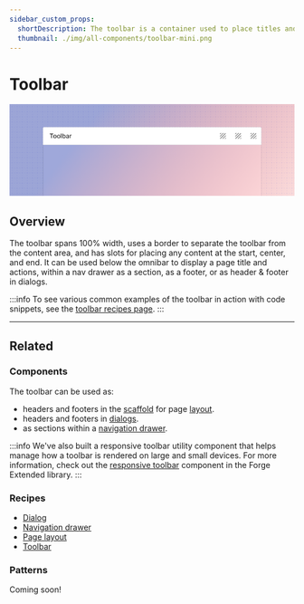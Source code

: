```yaml
---
sidebar_custom_props:
  shortDescription: The toolbar is a container used to place titles and actions and align them with consistent spacing and positioning.
  thumbnail: ./img/all-components/toolbar-mini.png
---
```


# Toolbar

<ComponentVisual storybookUrl="https://forge.tylerdev.io/main/?path=/docs/components-toolbar--docs">

![](./images/toolbar.png)

</ComponentVisual>

## Overview

The toolbar spans 100% width, uses a border to separate the toolbar from the content area, and has slots for placing any content at the start, center, and end. It can be used below the omnibar to display a page title and actions, within a nav drawer as a section, as a footer, or as header & footer in dialogs.

:::info
To see various common examples of the toolbar in action with code snippets, see the [toolbar recipes page](/recipes/toolbar/secondary).
:::

---

## Related 

### Components

The toolbar can be used as:
- headers and footers in the [scaffold](/components/layouts/scaffold) for page [layout](/patterns/layout/introduction).
- headers and footers in [dialogs](/components/notifications-and-messages/dialog).
- as sections within a [navigation drawer](/components/navigation/drawer).

:::info
We've also built a responsive toolbar utility component that helps manage how a toolbar is rendered on large and small devices. For more information, check out the [responsive toolbar](https://tyler-technologies-oss.github.io/forge-extended/v1/?path=/docs/components-responsive-toolbar--docs) component in the Forge Extended library.
:::

### Recipes

- [Dialog](/recipes/dialog/generic)
- [Navigation drawer](/recipes/navigation-drawer/backoffice)
- [Page layout](/recipes/page-layout/generic)
- [Toolbar](/recipes/toolbar/secondary)

### Patterns

Coming soon!
